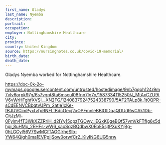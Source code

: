 ```yaml
---
first_name: Gladys 
last_name: Nyemba
description: 
portrait: 
occupation: 
employer: Nottinghamshire Healthcare
city: 
province: 
country: United Kingdom
source: https://nursingnotes.co.uk/covid-19-memorial/
birth_date: 
death_date: 
---
```


Gladys Nyemba worked for Nottinghamshire Healthcare. 

https://doc-0k-2o-mymaps.googleusercontent.com/untrusted/hostedimage/9nb7gqoh124r9m7vlv6orpk97g/6s7vgnt8ta6mscul08fnn7lg7o/1587334115250/J_MtAxCZU9tV6vWrHFghfXVSI__XN2FG/12408379247524338790/5AF2TALp8k_1t0QPR-sCdEENVCBbqtvUPm_2atle1cKe-fBJUVCimPyxtvfpRNFLtBdcOecj2xOPFmnleBBIOIDqaQDUdRwCAk1Db-CitJzMi-0Fylm4fT3WkXZZRriH_d2IYy15opzTGOwy_iEGxK0geBQf57vmVkFTfIg6x5dhgj_8uHMx_2EHFs-wW6_saoSqzBQdbwX0EbE5sjtPXuKYjBg-0hLGCyl56V7SwMCfTAOGlrheSlb-YW64Qigh0ma1EVPpIjSow0orwfCr2_KIyING6UG5nrw